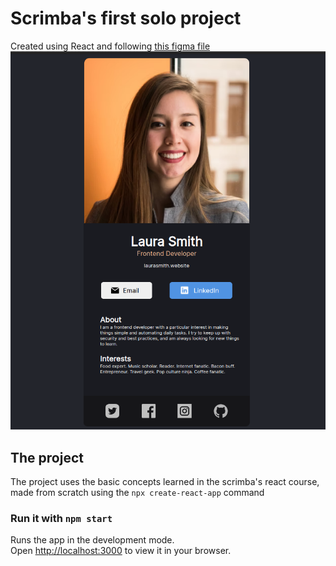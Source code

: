 # Scrimba's first solo project
Created using React and following [this figma file](https://www.figma.com/file/4ctPLUvIn5b5Ep6YPOZWWd/Digital-Business-Card?node-id=0%3A1)
![Application Screenshot](/screenshot.png "Application Screenshot")
## The project
The project uses the basic concepts learned in the scrimba's react course, made from scratch using the `npx create-react-app` command

### Run it with `npm start`

Runs the app in the development mode.\
Open [http://localhost:3000](http://localhost:3000) to view it in your browser.


